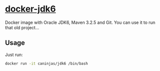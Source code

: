 # [docker-jdk6](https://registry.hub.docker.com/u/caninjas/jdk6/)

Docker image with Oracle JDK6, Maven 3.2.5 and Git. You can use it to
run that old project...

## Usage

Just run:

```bash
docker run -it caninjas/jdk6 /bin/bash
```

